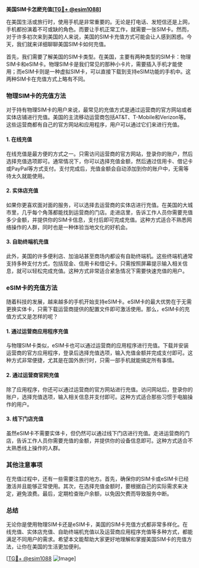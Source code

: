 **美国SIM卡怎麽充值[[TG💪+ @esim1088](https://t.me/s/esim1088)]**

在美国生活或旅行时，使用手机是非常重要的。无论是打电话、发短信还是上网，手机都扮演着不可或缺的角色。而要让手机正常工作，就需要一张SIM卡。然而，对于许多初次来到美国的人来说，美国的SIM卡充值方式可能会让人感到困惑。今天，我们就来详细聊聊美国SIM卡如何充值。

首先，我们需要了解美国的SIM卡类型。在美国，主要有两种类型的SIM卡：物理SIM卡和eSIM卡。物理SIM卡是我们常见的那种小卡片，需要插入手机才能使用；而eSIM卡则是一种虚拟SIM卡，可以直接下载到支持eSIM功能的手机中。这两种SIM卡在充值方式上略有不同。

### 物理SIM卡的充值方法

对于持有物理SIM卡的用户来说，最常见的充值方式是通过运营商的官方网站或者实体店铺进行充值。美国的主流移动运营商包括AT&T、T-Mobile和Verizon等。这些运营商都有自己的官方网站和应用程序，用户可以通过它们来进行充值。

#### 1. 在线充值

在线充值是最方便的方式之一。只需访问运营商的官方网站，登录你的账户，然后选择充值选项即可。通常情况下，你可以选择充值金额，然后通过信用卡、借记卡或PayPal等方式支付。支付完成后，充值金额会自动添加到你的账户中，无需等待太久就能使用。

#### 2. 实体店充值

如果你更喜欢面对面的服务，可以选择去运营商的实体店进行充值。在美国的大城市里，几乎每个角落都能找到运营商的门店。走进店里，告诉工作人员你需要充值多少金额，并提供你的SIM卡信息，支付后即可完成充值。这种方式适合不熟悉网络操作的人群，同时也是一种体验当地文化的好机会。

#### 3. 自助终端机充值

此外，美国的许多便利店、加油站甚至商场内都设有自助终端机。这些终端机通常支持多种支付方式，包括现金、信用卡和借记卡。只需按照屏幕提示输入相关信息，就可以轻松完成充值。这种方式非常适合紧急情况下需要快速充值的用户。

### eSIM卡的充值方法

随着科技的发展，越来越多的手机开始支持eSIM卡。eSIM卡的最大优势在于无需更换实体卡，只需下载运营商提供的配置文件即可激活使用。那么，eSIM卡的充值方式又是怎样的呢？

#### 1. 通过运营商应用程序充值

与物理SIM卡类似，eSIM卡也可以通过运营商的应用程序进行充值。下载并安装运营商的官方应用程序，登录后选择充值选项，输入充值金额并完成支付即可。这种方式非常便捷，尤其是在国外旅行时，只需一部手机就能搞定所有事情。

#### 2. 通过运营商官网充值

除了应用程序，你还可以通过运营商的官方网站进行充值。访问网站后，登录你的账户，选择充值选项，输入相关信息并支付即可。这种方式适合那些习惯于电脑操作的用户。

#### 3. 线下门店充值

虽然eSIM卡不需要实体卡，但仍然可以通过线下门店进行充值。走进运营商的门店，告诉工作人员你需要充值的金额，并提供你的设备信息即可。这种方式适合不太熟悉线上操作的人群。

### 其他注意事项

在充值过程中，还有一些需要注意的地方。首先，确保你的SIM卡或eSIM卡已经激活并且能够正常使用。其次，在选择充值金额时，要根据自己的实际需求来决定，避免浪费。最后，定期检查账户余额，以免因欠费而导致服务中断。

### 总结

无论你是使用物理SIM卡还是eSIM卡，美国的SIM卡充值方式都非常多样化。在线充值、实体店充值、自助终端机充值以及运营商应用程序充值等多种方式，都能满足不同用户的需求。希望本文能帮助大家更好地理解和掌握美国SIM卡的充值方法，让你在美国的生活更加便利。

[[TG💪+ @esim1088](https://t.me/s/esim1088) ![Image](https://i.postimg.cc/4NQfJmqS/Snipaste-2025-05-13-00-14-12.png)]